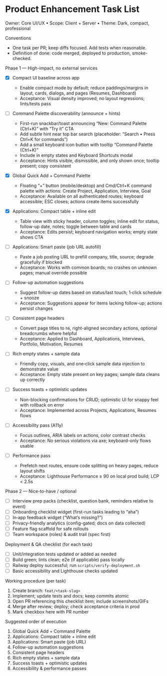 # Product Enhancement Task List

Owner: Core UI/UX • Scope: Client + Server • Theme: Dark, compact, professional

Conventions
- One task per PR; keep diffs focused. Add tests when reasonable.
- Definition of done: code merged, deployed to production, smoke-checked.

Phase 1 — High-impact, no external services
- [x] Compact UI baseline across app
  - Enable compact mode by default; reduce paddings/margins in layout, cards, dialogs, and pages (Resumes, Dashboard)
  - Acceptance: Visual density improved; no layout regressions; lints/tests pass

- [ ] Command Palette discoverability (announce + hints)
  - First-run snackbar/toast announcing “New: Command Palette (Ctrl+K)” with “Try it” CTA
  - Add subtle hint near top bar search (placeholder: “Search • Press Ctrl+K for commands”)
  - Add a small keyboard icon button with tooltip “Command Palette (Ctrl+K)”
  - Include in empty states and Keyboard Shortcuts modal
  - Acceptance: Hints visible, dismissible, and only shown once; tooltip present; copy consistent

- [x] Global Quick Add + Command Palette
  - Floating “+” button (mobile/desktop) and Cmd/Ctrl+K command palette with actions: Create Project, Application, Interview, Goal
  - Acceptance: Available on all authenticated routes; keyboard accessible; ESC closes; actions create items successfully

- [x] Applications: Compact table + inline edit
  - Table view with sticky header, column toggles; inline edit for status, follow-up date, notes; toggle between table and cards
  - Acceptance: Edits persist; keyboard navigation works; empty state shows CTA

- [ ] Applications: Smart paste (job URL autofill)
  - Paste a job posting URL to prefill company, title, source; degrade gracefully if blocked
  - Acceptance: Works with common boards; no crashes on unknown pages; manual override possible

- [ ] Follow-up automation suggestions
  - Suggest follow-up dates based on status/last touch; 1‑click schedule + snooze
  - Acceptance: Suggestions appear for items lacking follow-up; actions persist changes

- [ ] Consistent page headers
  - Convert page titles to `h6`, right-aligned secondary actions, optional breadcrumbs where helpful
  - Acceptance: Applied to Dashboard, Applications, Interviews, Portfolio, Motivation, Resumes

- [ ] Rich empty states + sample data
  - Friendly copy, visuals, and one‑click sample data injection to demonstrate value
  - Acceptance: Empty state present on key pages; sample data cleans up correctly

- [ ] Success toasts + optimistic updates
  - Non-blocking confirmations for CRUD; optimistic UI for snappy feel with rollback on error
  - Acceptance: Implemented across Projects, Applications, Resumes flows

- [ ] Accessibility pass (A11y)
  - Focus outlines, ARIA labels on actions, color contrast checks
  - Acceptance: No serious violations via axe; keyboard-only flows usable

- [ ] Performance pass
  - Prefetch next routes, ensure code splitting on heavy pages, reduce layout shifts
  - Acceptance: Lighthouse Performance ≥ 90 on local prod build; LCP < 2.5s

Phase 2 — Nice-to-have / optional
- [ ] Interview prep packs (checklist, question bank, reminders relative to event)
- [ ] Onboarding checklist widget (first-run tasks leading to “aha”)
- [ ] In‑app feedback widget (“What’s missing?”)
- [ ] Privacy-friendly analytics (config-gated; docs on data collected)
- [ ] Feature flag scaffold for safe rollouts
- [ ] Team workspace (roles) & audit trail (spec first)

Deployment & QA checklist (for each task)
- [ ] Unit/integration tests updated or added as needed
- [ ] Build green; lints clean; e2e (if applicable) pass locally
- [ ] Railway deploy successful; run `scripts/verify-deployment.sh`
- [ ] Basic accessibility and Lighthouse checks updated

Working procedure (per task)
1. Create branch: `feat/<task-slug>`
2. Implement; update tests and docs; keep commits atomic
3. Open PR referencing this checklist item; include screenshots/GIFs
4. Merge after review; deploy; check acceptance criteria in prod
5. Mark checkbox here with PR number

Suggested order of execution
1) Global Quick Add + Command Palette
2) Applications: Compact table + inline edit
3) Applications: Smart paste (job URL)
4) Follow-up automation suggestions
5) Consistent page headers
6) Rich empty states + sample data
7) Success toasts + optimistic updates
8) Accessibility & performance passes


